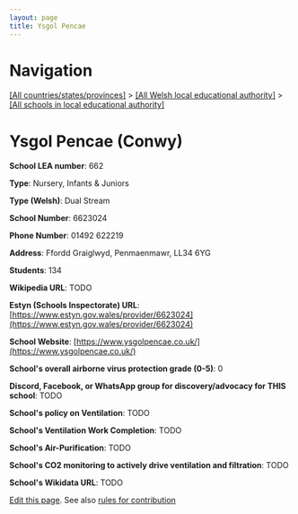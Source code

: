 ```yaml
---
layout: page
title: Ysgol Pencae
---
```

# Navigation

[[All countries/states/provinces]](../../..) > [[All Welsh local educational authority]](../..) > [[All schools in local educational authority]](..)

# Ysgol Pencae (Conwy)

**School LEA number**: 662

**Type**: Nursery, Infants & Juniors

**Type (Welsh)**: Dual Stream

**School Number**: 6623024

**Phone Number**: 01492 622219

**Address**: Ffordd Graiglwyd, Penmaenmawr, LL34 6YG

**Students**: 134

**Wikipedia URL**: TODO

**Estyn (Schools Inspectorate) URL**: [https://www.estyn.gov.wales/provider/6623024](https://www.estyn.gov.wales/provider/6623024)

**School Website**: [https://www.ysgolpencae.co.uk/](https://www.ysgolpencae.co.uk/)

**School's overall airborne virus protection grade (0-5)**: 0

**Discord, Facebook, or WhatsApp group for discovery/advocacy for THIS school**: TODO

**School's policy on Ventilation**: TODO

**School's Ventilation Work Completion**: TODO

**School's Air-Purification**: TODO

**School's CO2 monitoring to actively drive ventilation and filtration**: TODO

**School's Wikidata URL**: TODO




[Edit this page](https://github.com/VentilationProject/Wales/edit/prif/./Conwy/Ysgol_Pencae.md). See also [rules for contribution](../../../contribution-rules/)